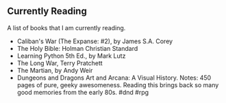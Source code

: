 ## Currently Reading

A list of books that I am currently reading.

- Caliban's War (The Expanse: #2), by James S.A. Corey
- The Holy Bible: Holman Christian Standard
- Learning Python 5th Ed., by Mark Lutz
- The Long War, Terry Pratchett
- The Martian, by Andy Weir
- Dungeons and Dragons Art and Arcana: A Visual History. Notes: 450 pages of pure, geeky awesomeness. Reading this brings back so many good memories from the early 80s. #dnd #rpg

